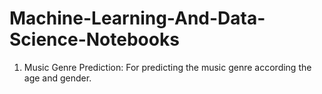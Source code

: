 # Machine-Learning-And-Data-Science-Notebooks
1. Music Genre Prediction: For predicting the music genre according the age and gender.
